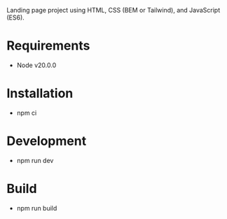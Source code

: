 Landing page project using HTML, CSS (BEM or Tailwind), and JavaScript (ES6).

# Requirements
- Node v20.0.0

# Installation
- npm ci

# Development
- npm run dev

# Build
- npm run build
